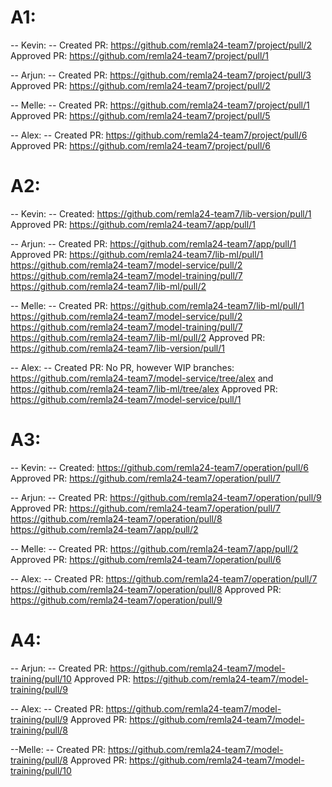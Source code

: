 # A1:

-- Kevin: --
Created PR: https://github.com/remla24-team7/project/pull/2
Approved PR: https://github.com/remla24-team7/project/pull/1

-- Arjun: --
Created PR: https://github.com/remla24-team7/project/pull/3
Approved PR: https://github.com/remla24-team7/project/pull/2

-- Melle: --
Created PR: https://github.com/remla24-team7/project/pull/1
Approved PR: https://github.com/remla24-team7/project/pull/5

-- Alex: --
Created PR: https://github.com/remla24-team7/project/pull/6
Approved PR: https://github.com/remla24-team7/project/pull/6

# A2: 

-- Kevin: --
Created: https://github.com/remla24-team7/lib-version/pull/1
Approved PR: https://github.com/remla24-team7/app/pull/1

-- Arjun: --
Created PR: https://github.com/remla24-team7/app/pull/1
Approved PR: https://github.com/remla24-team7/lib-ml/pull/1
https://github.com/remla24-team7/model-service/pull/2
https://github.com/remla24-team7/model-training/pull/7
https://github.com/remla24-team7/lib-ml/pull/2

-- Melle: -- 
Created PR: https://github.com/remla24-team7/lib-ml/pull/1 https://github.com/remla24-team7/model-service/pull/2
https://github.com/remla24-team7/model-training/pull/7
https://github.com/remla24-team7/lib-ml/pull/2
Approved PR: https://github.com/remla24-team7/lib-version/pull/1

-- Alex: --
Created PR: No PR, however WIP branches: https://github.com/remla24-team7/model-service/tree/alex and https://github.com/remla24-team7/lib-ml/tree/alex
Approved PR: https://github.com/remla24-team7/model-service/pull/1

# A3:

-- Kevin: --
Created: https://github.com/remla24-team7/operation/pull/6
Approved PR: https://github.com/remla24-team7/operation/pull/7

-- Arjun: --
Created PR: https://github.com/remla24-team7/operation/pull/9
Approved PR: https://github.com/remla24-team7/operation/pull/7 https://github.com/remla24-team7/operation/pull/8 https://github.com/remla24-team7/app/pull/2

-- Melle: -- 
Created PR: https://github.com/remla24-team7/app/pull/2
Approved PR: https://github.com/remla24-team7/operation/pull/6

-- Alex: --
Created PR: https://github.com/remla24-team7/operation/pull/7 https://github.com/remla24-team7/operation/pull/8
Approved PR: https://github.com/remla24-team7/operation/pull/9


# A4: 

-- Arjun: --
Created PR: https://github.com/remla24-team7/model-training/pull/10
Approved PR: https://github.com/remla24-team7/model-training/pull/9

-- Alex: --
Created PR: https://github.com/remla24-team7/model-training/pull/9
Approved PR: https://github.com/remla24-team7/model-training/pull/8

--Melle: --
Created PR: https://github.com/remla24-team7/model-training/pull/8
Approved PR: https://github.com/remla24-team7/model-training/pull/10
